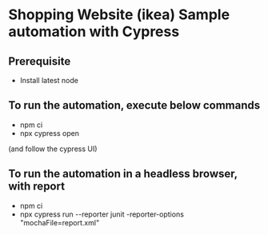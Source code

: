 # Shopping Website (ikea) Sample automation with Cypress

## Prerequisite
* Install latest node 

## To run the automation, execute below commands

* npm ci
* npx cypress open

(and follow the cypress UI)

## To run the automation in a headless browser, with report

* npm ci
* npx cypress run --reporter junit -reporter-options "mochaFile=report.xml"


